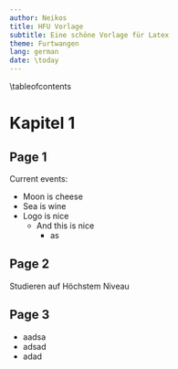 ```yaml
---
author: Neikos
title: HFU Vorlage
subtitle: Eine schöne Vorlage für Latex
theme: Furtwangen
lang: german
date: \today
---
```


\tableofcontents

# Kapitel 1
## Page 1

Current events:

- Moon is cheese
- Sea is wine
- Logo is nice
    - And this is nice
        - as

## Page 2

Studieren auf Höchstem Niveau

## Page 3

- aadsa
- adsad
- adad
